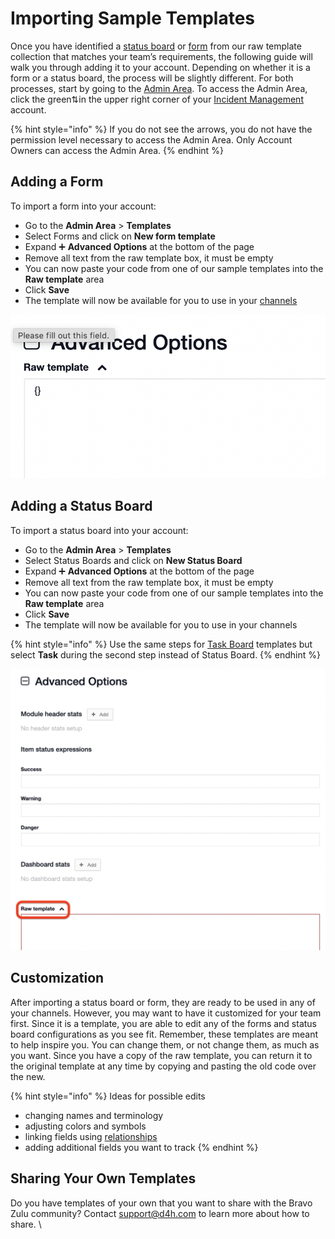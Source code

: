 # Importing Sample Templates

Once you have identified a [status board](https://app.gitbook.com/incident-management-status-boards/status-boards) or [form](https://app.gitbook.com/d4h-incident-management/forms) from our raw template collection that matches your team’s requirements, the following guide will walk you through adding it to your account. Depending on whether it is a form or a status board, the process will be slightly different. For both processes, start by going to the [Admin Area](https://app.gitbook.com/d4h-incident-management/admin-area). To access the Admin Area, click the green⇅in the upper right corner of your [Incident Management](https://app.gitbook.com/d4h-incident-management/incident-management) account.&#x20;

{% hint style="info" %}
If you do not see the arrows, you do not have the permission level necessary to access the Admin Area. Only Account Owners can access the Admin Area.
{% endhint %}

## Adding a Form&#x20;

To import a form into your account:

* Go to the **Admin Area** > **Templates**
* Select Forms and click on **New form template**
* Expand ➕ **Advanced Options** at the bottom of the page
* Remove all text from the raw template box, it must be empty
* You can now paste your code from one of our sample templates into the **Raw template** area
* Click **Save**
* The template will now be available for you to use in your [channels](../channels/)

![](<../../.gitbook/assets/Screen Shot 2021-09-29 at 4.21.39 PM.png>)

## Adding a Status Board

To import a status board into your account:

* Go to the **Admin Area** > **Templates**
* Select Status Boards and click on **New Status Board**
* Expand ➕ **Advanced Options** at the bottom of the page
* Remove all text from the raw template box, it must be empty
* You can now paste your code from one of our sample templates into the **Raw template** area
* Click **Save**
* The template will now be available for you to use in your channels

{% hint style="info" %}
Use the same steps for [Task Board](../task-boards/) templates but select **Task** during the second step instead of Status Board.
{% endhint %}

![](<../../.gitbook/assets/Screen Shot 2021-09-29 at 4.19.15 PM.png>)

## Customization

After importing a status board or form, they are ready to be used in any of your channels. However, you may want to have it customized for your team first. Since it is a template, you are able to edit any of the forms and status board configurations as you see fit. Remember, these templates are meant to help inspire you. You can change them, or not change them, as much as you want. Since you have a copy of the raw template, you can return it to the original template at any time by copying and pasting the old code over the new.&#x20;

{% hint style="info" %}
Ideas for possible edits

* changing names and terminology
* adjusting colors and symbols
* linking fields using [relationships](../admin-area/templates/form-builder-and-field-types/)
* adding additional fields you want to track
{% endhint %}

## Sharing Your Own Templates

Do you have templates of your own that you want to share with the Bravo Zulu community? Contact [support@d4h.com](mailto:support@d4h.com) to learn more about how to share. \
